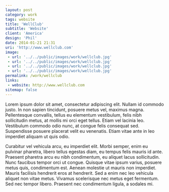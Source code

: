 ```yaml
---
layout: post
category: work
tags: website
title: 'WellClub'
subtitle: 'Website'
client: 'America'
design: 'Phil'
date: 2014-01-21 21:31
uri: 'http://www.wellclub.com'
image:
 - url: '../../public/images/work/wellclub.jpg'
 - url: '../../public/images/work/wellclub.jpg'
 - url: '../../public/images/work/wellclub.jpg'
 - url: '../../public/images/work/wellclub.jpg'
permalink: /work/wellclub
links:
 - website: http://www.wellclub.com
sitemap: false
---
```


<p>Lorem ipsum dolor sit amet, consectetur adipiscing elit. Nullam id commodo justo. In non sapien tincidunt, posuere metus vel, maximus magna. Pellentesque convallis, tellus eu elementum vestibulum, felis nibh sollicitudin metus, at mollis mi orci eget tellus. Etiam vel lacinia leo. Vestibulum commodo odio nunc, at congue felis consequat sed. Suspendisse posuere placerat velit eu venenatis. Etiam vitae ante in leo imperdiet aliquam ut quis odio.</p>

<p>Curabitur vel vehicula arcu, eu imperdiet elit. Morbi semper, enim eu pulvinar pharetra, libero tellus egestas diam, eu tempus felis mauris id ante. Praesent pharetra arcu eu nibh condimentum, eu aliquet lacus sollicitudin. Nunc faucibus tempor orci ut congue. Quisque vitae ipsum varius, posuere metus quis, condimentum est. Aenean molestie ut mauris non imperdiet. Mauris facilisis hendrerit eros at hendrerit. Sed a enim nec leo vehicula aliquet non vitae metus. Vivamus scelerisque nec metus eget fermentum. Sed nec tempor libero. Praesent nec condimentum ligula, a sodales mi.</p>
